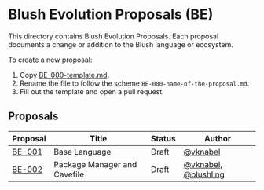 # Blush Evolution Proposals (BE)

This directory contains Blush Evolution Proposals. Each proposal documents a change
or addition to the Blush language or ecosystem.

To create a new proposal:

1. Copy [BE-000-template.md](BE-000-template.md).
2. Rename the file to follow the scheme `BE-000-name-of-the-proposal.md`.
3. Fill out the template and open a pull request.

## Proposals

| Proposal | Title | Status | Author |
| --- | --- | --- | --- |
| [BE-001](BE-001-base-language.md) | Base Language | Draft | [@vknabel](https://github.com/vknabel) |
| [BE-002](BE-002-package-manager.md) | Package Manager and Cavefile | Draft | [@vknabel](https://github.com/vknabel), [@blushling](https://github.com/blushling) |

